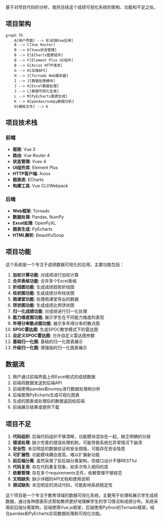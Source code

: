 基于对项目代码的分析，我将总结这个成绩可视化系统的架构、功能和不足之处。

## 项目架构

```mermaid
graph TD
    A[用户界面] --> B[前端Vue应用]
    B --> C[Vue Router]
    B --> D[Vuex状态管理]
    B --> E[ECharts图表组件]
    B --> F[Element Plus UI组件]
    B --> G[Axios HTTP请求]
    G --> H[后端API]
    H --> I[Tornado Web服务器]
    I --> J[数据处理模块]
    J --> K[Excel数据处理]
    J --> L[数据可视化生成]
    L --> M[PyEcharts图表生成]
    K --> N[pandas/numpy数据分析]
    O[模板文件] --> K
```

## 项目技术栈

### 前端
- **框架**: Vue 3
- **路由**: Vue Router 4
- **状态管理**: Vuex 4
- **UI组件库**: Element Plus
- **HTTP客户端**: Axios
- **图表库**: ECharts
- **构建工具**: Vue CLI/Webpack

### 后端
- **Web框架**: Tornado
- **数据处理**: Pandas, NumPy
- **Excel处理**: OpenPyXL
- **图表生成**: PyEcharts
- **HTML解析**: BeautifulSoup

## 项目功能

这个系统是一个专注于成绩数据可视化的应用，主要功能包括：

1. **加权计算功能**: 对成绩进行加权计算
2. **合并表格功能**: 合并多个Excel表格
3. **折线图功能**: 生成成绩趋势折线图
4. **柱状图功能**: 生成成绩分布柱状图
5. **雨课堂功能**: 处理雨课堂导出的数据
6. **饼状图功能**: 生成成绩比例饼状图
7. **归一化成绩功能**: 对成绩进行归一化处理
8. **能力维度图功能**: 展示学生在不同能力维度的表现
9. **年得分率散点图功能**: 展示多年得分率的散点图
10. **SPOC雷达图**: 生成SPOC教学模式下的雷达图
11. **自定义SPOC雷达图**: 允许自定义雷达图参数
12. **基础归一化图**: 基础的归一化图表展示
13. **升级归一化图**: 增强版的归一化图表展示

## 数据流

1. 用户通过前端界面上传Excel格式的成绩数据
2. 前端将数据发送到后端API
3. 后端使用pandas和numpy进行数据处理和分析
4. 后端使用PyEcharts生成可视化图表
5. 生成的图表或处理后的数据返回给前端
6. 前端展示结果或提供下载

## 项目不足

1. **代码组织**: 后端代码组织不够清晰，功能模块混杂在一起，缺乏明确的分层
2. **错误处理**: 缺少完善的错误处理机制，可能导致系统在异常情况下崩溃
3. **安全性**: 未见明显的数据验证和安全措施，可能存在安全隐患
4. **可扩展性**: 功能模块耦合度高，难以扩展新功能
5. **前后端分离**: 虽然采用了前后端分离架构，但接口设计不够RESTful
6. **代码复用**: 存在代码重复现象，如多次导入相同的库
7. **依赖管理**: 存在多个requirements文件，依赖管理不够规范
8. **文档缺失**: 缺少详细的API文档和使用说明
9. **测试缺失**: 未见明显的测试代码，可能影响系统稳定性

这个项目是一个专注于教育领域的数据可视化系统，主要用于处理和展示学生成绩数据，通过各种图表形式帮助教师更好地理解学生的学习情况和成绩分布。系统采用前后端分离架构，前端使用Vue.js框架，后端使用Python的Tornado框架，结合pandas和PyEcharts实现数据处理和可视化功能。
        